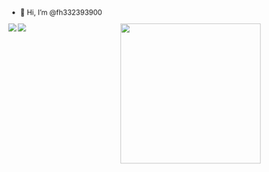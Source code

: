 - 👋 Hi, I’m @fh332393900

<img align="right" height="280" src="https://pic2.zhimg.com/v2-28020003d4a493c78d8202ba6c35f179_b.webp">
<img align="left" src="https://github-readme-stats.vercel.app/api?username=fh332393900&show_icons=true&hide_border=true">
<img align="left" src="https://github-readme-stats.vercel.app/api/top-langs/?username=fh332393900&hide_border=true">


<!---
fh332393900/fh332393900 is a ✨ special ✨ repository because its `README.md` (this file) appears on your GitHub profile.
You can click the Preview link to take a look at your changes.
--->
